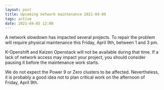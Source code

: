 ```yaml
---
layout: post
title: Upcoming network maintenance 2021-04-09
tags: active
date: 2021-04-05 12:00
---
```


A network slowdown has impacted several projects. To repair the
problem will require physical maintenance this Friday, April 9th,
between 1 and 3 pm.

K-Openshift and Kaizen Openstack will not be available during that
time.  If a lack of network access may impact your project, you should
consider pausing it before the maintenance work starts.

We do not expect the Power 9 or Zero clusters to be affected.
Nevertheless, it is probably a good idea not to plan critical work on
the afternoon of Friday, April 9th.
